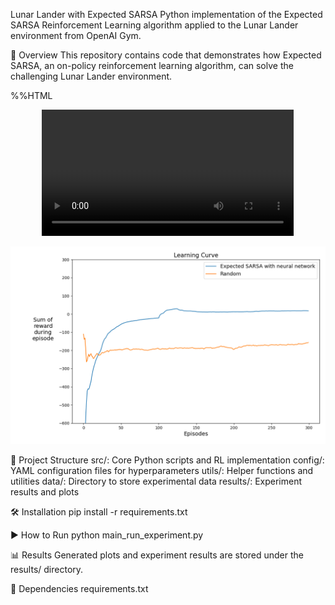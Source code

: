 Lunar Lander with Expected SARSA
Python implementation of the Expected SARSA Reinforcement Learning algorithm applied to the Lunar Lander environment from OpenAI Gym.

🚀 Overview
This repository contains code that demonstrates how Expected SARSA, an on-policy reinforcement learning algorithm, can solve the challenging Lunar Lander environment.

%%HTML
<div align="middle">
<video width="80%" controls>
      <source src="data/ImplementYourAgent.mp4" type="video/mp4">
</video></div>

![](Learning_Curve.png)

📁 Project Structure
src/: Core Python scripts and RL implementation
config/: YAML configuration files for hyperparameters
utils/: Helper functions and utilities
data/: Directory to store experimental data
results/: Experiment results and plots

🛠️ Installation
pip install -r requirements.txt

▶️ How to Run
python main_run_experiment.py

📊 Results
Generated plots and experiment results are stored under the results/ directory.

📝 Dependencies
requirements.txt
